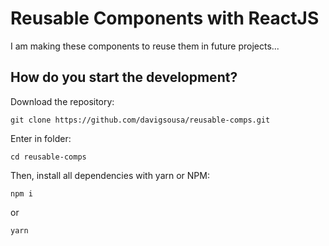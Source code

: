 # Reusable Components with ReactJS

I am making these components to reuse them in future projects...

## How do you start the development?

Download the repository:
```
git clone https://github.com/davigsousa/reusable-comps.git
```
Enter in folder:
```
cd reusable-comps
```
Then, install all dependencies with yarn or NPM:
```
npm i
```
or
```
yarn
```